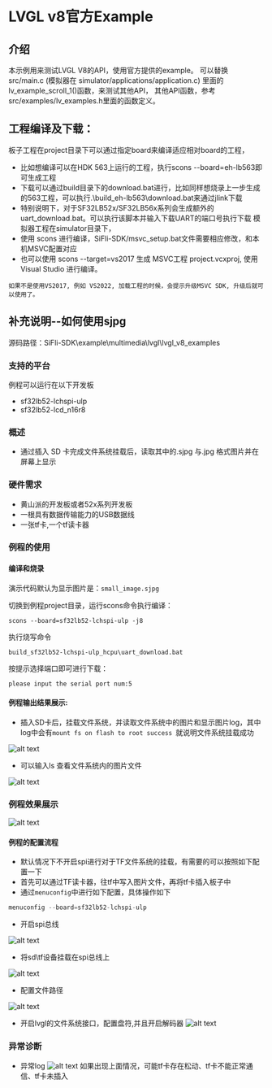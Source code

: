 # LVGL v8官方Example
## 介绍

本示例用来测试LVGL V8的API，使用官方提供的example。
可以替换 src/main.c (模拟器在 simulator/applications/application.c) 里面的lv_example_scroll_1()函数，来测试其他API，
其他API函数，参考src/examples/lv_examples.h里面的函数定义。

## 工程编译及下载：
板子工程在project目录下可以通过指定board来编译适应相对board的工程，
- 比如想编译可以在HDK 563上运行的工程，执行scons --board=eh-lb563即可生成工程
- 下载可以通过build目录下的download.bat进行，比如同样想烧录上一步生成的563工程，可以执行.\build_eh-lb563\download.bat来通过jlink下载
- 特别说明下，对于SF32LB52x/SF32LB56x系列会生成额外的uart_download.bat。可以执行该脚本并输入下载UART的端口号执行下载
模拟器工程在simulator目录下，
- 使用 scons 进行编译，SiFli-SDK/msvc_setup.bat文件需要相应修改，和本机MSVC配置对应
- 也可以使用 scons --target=vs2017 生成 MSVC工程 project.vcxproj, 使用Visual Studio 进行编译。

```{note}
如果不是使用VS2017, 例如 VS2022, 加载工程的时候，会提示升级MSVC SDK, 升级后就可以使用了。
```

##  补充说明--如何使用sjpg
源码路径：SiFli-SDK\example\multimedia\lvgl\lvgl_v8_examples
### 支持的平台
例程可以运行在以下开发板
* sf32lb52-lchspi-ulp
* sf32lb52-lcd_n16r8


### 概述
* 通过插入 SD 卡完成文件系统挂载后，读取其中的.sjpg 与.jpg 格式图片并在屏幕上显示

### 硬件需求
* 黄山派的开发板或者52x系列开发板
* 一根具有数据传输能力的USB数据线
* 一张tf卡,一个tf读卡器

### 例程的使用
#### 编译和烧录
演示代码默认为显示图片是：``` small_image.sjpg ``` 

切换到例程project目录，运行scons命令执行编译：

```
scons --board=sf32lb52-lchspi-ulp -j8
```

执行烧写命令
```
build_sf32lb52-lchspi-ulp_hcpu\uart_download.bat
```

按提示选择端口即可进行下载：

```none
please input the serial port num:5
```

#### 例程输出结果展示:
* 插入SD卡后，挂载文件系统，并读取文件系统中的图片和显示图片log，其中log中会有`mount fs on flash to root success `就说明文件系统挂载成功

![alt text](assets/log1.png)

* 可以输入ls 查看文件系统内的图片文件

![alt text](assets/log2.png)

### 例程效果展示
![alt text](assets/demo.jpg)

#### 例程的配置流程
* 默认情况下不开启spi进行对于TF文件系统的挂载，有需要的可以按照如下配置一下
* 首先可以通过TF读卡器，往tf中写入图片文件，再将tf卡插入板子中
* 通过`menuconfig`中进行如下配置，具体操作如下
``` c
menuconfig --board=sf32lb52-lchspi-ulp
```
* 开启spi总线

![alt text](assets/V8_SPI.png)

* 将sd\tf设备挂载在spi总线上

![alt text](assets/V8_tf.png)

* 配置文件路径

![alt text](assets/V8_elm.png)

* 开启lvgl的文件系统接口，配置盘符,并且开启解码器
![alt text](assets/V8_posix.png)

### 异常诊断
* 异常log
![alt text](assets/log3.png)
如果出现上面情况，可能tf卡存在松动、tf卡不能正常通信、tf卡未插入         
      
